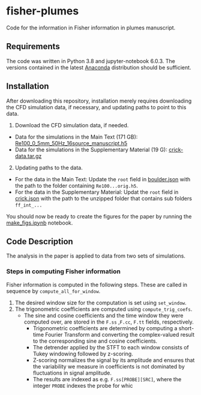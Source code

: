 # fisher-plumes
Code for the information in Fisher information in plumes manuscript.
## Requirements
The code was written in Python 3.8 and jupyter-notebook 6.0.3. The versions contained in the latest [Anaconda](anaconda.com) distribution should be sufficient.

## Installation
After downloading this repository, installation merely requires downloading the CFD simulation data, if necessary, and updating paths to point to this data.

1. Download the CFD simulation data, if needed.
- Data for the simulations in the Main Text (171 GB): [Re100_0_5mm_50Hz_16source_manuscript.h5](https://www.dropbox.com/s/p3bbuq4r84nrrr2/Re100_0_5mm_50Hz_16source_manuscript.h5?dl=0)
- Data for the simulations in the Supplementary Material (19 G): [crick-data.tar.gz](https://www.dropbox.com/s/4t2h3dg11oq14vg/crick-data.tar.gz?dl=0)
2. Updating paths to the data.
- For the data in the Main Text: Update the `root` field in [boulder.json](boulder.json) with the path to the folder containing `Re100...orig.h5`.
- For the data in the Supplementary Material: Updat the `root` field in [crick.json](crick.json) with the path to the unzipped folder that contains sub folders `ff_int_...`

You should now be ready to create the figures for the paper by running  the [make_figs.ipynb](make_figs.ipynb) notebook.

## Code Description
The analysis in the paper is applied to data from two sets of simulations. 
### Steps in computing Fisher information
Fisher information is computed in the following steps. These are called in sequence by `compute_all_for_window`.
1. The desired window size for the computation is set using `set_window`.
2. The trigonometric coefficients are computed using `compute_trig_coefs`.
   - The sine and cosine coefficients and the time window they were computed over, are stored in the `F.ss` ,`F.cc`, `F.tt` fields, respectively. 
     - Trigonometric coefficients are determined by computing a short-time Fourier Transform and converting the complex-valued result to the corresponding sine and cosine coefficients.
	 - The detrender applied by the STFT to each window consists of Tukey windowing followed by z-scoring.
     - Z-scoring normalizes the signal by its amplitude and ensures that the variability we measure in coefficients is not dominated by fluctuations in signal amplitude.
	 - The results are indexed as e.g. `F.ss[PROBE][SRC]`, where the integer `PROBE` indexes the probe for whic
   
